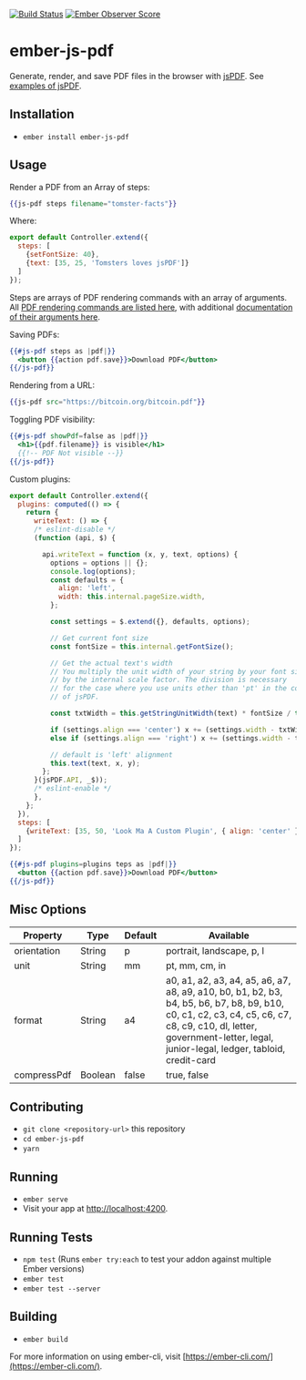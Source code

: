 [![Build Status](https://travis-ci.org/Matt-Jensen/ember-js-pdf.svg?branch=master)](https://travis-ci.org/Matt-Jensen/ember-js-pdf)
[![Ember Observer Score](http://emberobserver.com/badges/ember-js-pdf.svg)](http://emberobserver.com/addons/ember-js-pdf)

# ember-js-pdf

Generate, render, and save PDF files in the browser with [jsPDF](https://github.com/MrRio/jsPDF). See [examples of jsPDF](https://parall.ax/products/jspdf).

## Installation

* `ember install ember-js-pdf`

## Usage

Render a PDF from an Array of steps:

```hbs
{{js-pdf steps filename="tomster-facts"}}
```

Where:
```js
export default Controller.extend({
  steps: [
    {setFontSize: 40},
    {text: [35, 25, 'Tomsters loves jsPDF']}
  ]
});
```

Steps are arrays of PDF rendering commands with an array of arguments.  All [PDF rendering commands are listed here](https://github.com/Matt-Jensen/ember-js-pdf/blob/master/addon/commands.js), with additional [documentation of their arguments here](http://rawgit.com/MrRio/jsPDF/master/docs/index.html).

Saving PDFs:
```hbs
{{#js-pdf steps as |pdf|}}
  <button {{action pdf.save}}>Download PDF</button>
{{/js-pdf}}
```

Rendering from a URL:
```hbs
{{js-pdf src="https://bitcoin.org/bitcoin.pdf"}}
```

Toggling PDF visibility:
```hbs
{{#js-pdf showPdf=false as |pdf|}}
  <h1>{{pdf.filename}} is visible</h1>
  {{!-- PDF Not visible --}}
{{/js-pdf}}
```

Custom plugins:
```js
export default Controller.extend({
  plugins: computed(() => {
    return {
      writeText: () => {
      /* eslint-disable */
      (function (api, $) {

        api.writeText = function (x, y, text, options) {
          options = options || {};
          console.log(options);
          const defaults = {
            align: 'left',
            width: this.internal.pageSize.width,
          };

          const settings = $.extend({}, defaults, options);

          // Get current font size
          const fontSize = this.internal.getFontSize();

          // Get the actual text's width
          // You multiply the unit width of your string by your font size and divide
          // by the internal scale factor. The division is necessary
          // for the case where you use units other than 'pt' in the constructor
          // of jsPDF.

          const txtWidth = this.getStringUnitWidth(text) * fontSize / this.internal.scaleFactor;

          if (settings.align === 'center') x += (settings.width - txtWidth) / 2;
          else if (settings.align === 'right') x += (settings.width - txtWidth);

          // default is 'left' alignment
          this.text(text, x, y);
        };
      }(jsPDF.API, _$));
      /* eslint-enable */
      },
    };
  }),
  steps: [
    {writeText: [35, 50, 'Look Ma A Custom Plugin', { align: 'center' }]},
  ]
});
```
```hbs
{{#js-pdf plugins=plugins teps as |pdf|}}
  <button {{action pdf.save}}>Download PDF</button>
{{/js-pdf}}
```

## Misc Options

| Property    | Type    | Default | Available                 |
| ----------- | ------- | ------- | ------------------------- |
| orientation | String  | p       | portrait, landscape, p, l |
| unit        | String  | mm      | pt, mm, cm, in            |
| format      | String  | a4      | a0, a1, a2, a3, a4, a5, a6, a7, a8, a9, a10, b0, b1, b2, b3, b4, b5, b6, b7, b8, b9, b10, c0, c1, c2, c3, c4, c5, c6, c7, c8, c9, c10, dl, letter, government-letter, legal, junior-legal, ledger, tabloid, credit-card |
| compressPdf | Boolean | false   | true, false               |

## Contributing

* `git clone <repository-url>` this repository
* `cd ember-js-pdf`
* `yarn`

## Running

* `ember serve`
* Visit your app at [http://localhost:4200](http://localhost:4200).

## Running Tests

* `npm test` (Runs `ember try:each` to test your addon against multiple Ember versions)
* `ember test`
* `ember test --server`

## Building

* `ember build`

For more information on using ember-cli, visit [https://ember-cli.com/](https://ember-cli.com/).
